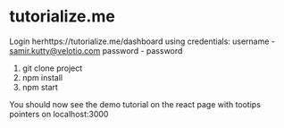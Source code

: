 # tutorialize.me
Login herhttps://tutorialize.me/dashboard using credentials: 
username - samir.kutty@velotio.com 
password - password 

1. git clone project
2. npm install 
3. npm start

You should now see the demo tutorial on the react page with tootips pointers on localhost:3000
